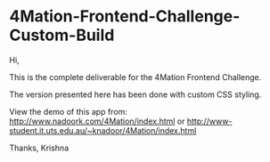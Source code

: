 # 4Mation-Frontend-Challenge-Custom-Build
Hi,

This is the complete deliverable for the 4Mation Frontend Challenge.

The version presented here has been done with custom CSS styling.

View the demo of this app from:
http://www.nadoork.com/4Mation/index.html
or
http://www-student.it.uts.edu.au/~knadoor/4Mation/index.html

Thanks,
Krishna
